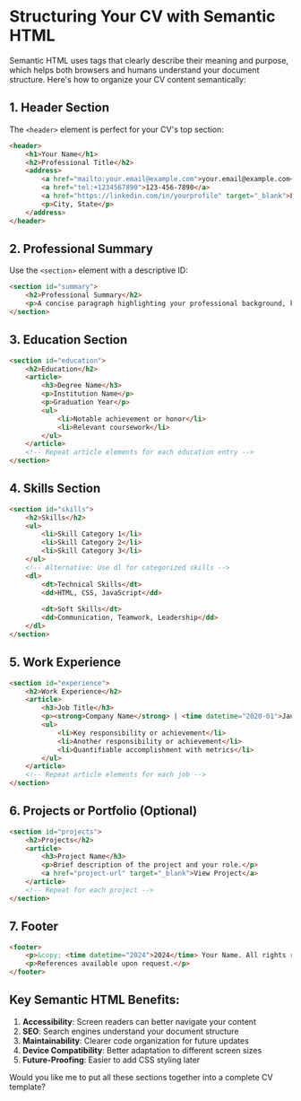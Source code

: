 # Structuring Your CV with Semantic HTML

Semantic HTML uses tags that clearly describe their meaning and purpose, which helps both browsers and humans understand your document structure. Here's how to organize your CV content semantically:

## 1. Header Section

The `<header>` element is perfect for your CV's top section:

```html
<header>
    <h1>Your Name</h1>
    <h2>Professional Title</h2>
    <address>
        <a href="mailto:your.email@example.com">your.email@example.com</a>
        <a href="tel:+1234567890">123-456-7890</a>
        <a href="https://linkedin.com/in/yourprofile" target="_blank">LinkedIn</a>
        <p>City, State</p>
    </address>
</header>
```

## 2. Professional Summary

Use the `<section>` element with a descriptive ID:

```html
<section id="summary">
    <h2>Professional Summary</h2>
    <p>A concise paragraph highlighting your professional background, key strengths, and career goals.</p>
</section>
```

## 3. Education Section

```html
<section id="education">
    <h2>Education</h2>
    <article>
        <h3>Degree Name</h3>
        <p>Institution Name</p>
        <p>Graduation Year</p>
        <ul>
            <li>Notable achievement or honor</li>
            <li>Relevant coursework</li>
        </ul>
    </article>
    <!-- Repeat article elements for each education entry -->
</section>
```

## 4. Skills Section

```html
<section id="skills">
    <h2>Skills</h2>
    <ul>
        <li>Skill Category 1</li>
        <li>Skill Category 2</li>
        <li>Skill Category 3</li>
    </ul>
    <!-- Alternative: Use dl for categorized skills -->
    <dl>
        <dt>Technical Skills</dt>
        <dd>HTML, CSS, JavaScript</dd>
        
        <dt>Soft Skills</dt>
        <dd>Communication, Teamwork, Leadership</dd>
    </dl>
</section>
```

## 5. Work Experience

```html
<section id="experience">
    <h2>Work Experience</h2>
    <article>
        <h3>Job Title</h3>
        <p><strong>Company Name</strong> | <time datetime="2020-01">Jan 2020</time> - <time datetime="2023-01">Present</time></p>
        <ul>
            <li>Key responsibility or achievement</li>
            <li>Another responsibility or achievement</li>
            <li>Quantifiable accomplishment with metrics</li>
        </ul>
    </article>
    <!-- Repeat article elements for each job -->
</section>
```

## 6. Projects or Portfolio (Optional)

```html
<section id="projects">
    <h2>Projects</h2>
    <article>
        <h3>Project Name</h3>
        <p>Brief description of the project and your role.</p>
        <a href="project-url" target="_blank">View Project</a>
    </article>
    <!-- Repeat for each project -->
</section>
```

## 7. Footer

```html
<footer>
    <p>&copy; <time datetime="2024">2024</time> Your Name. All rights reserved.</p>
    <p>References available upon request.</p>
</footer>
```

## Key Semantic HTML Benefits:

1. **Accessibility**: Screen readers can better navigate your content
2. **SEO**: Search engines understand your document structure
3. **Maintainability**: Clearer code organization for future updates
4. **Device Compatibility**: Better adaptation to different screen sizes
5. **Future-Proofing**: Easier to add CSS styling later

Would you like me to put all these sections together into a complete CV template?
